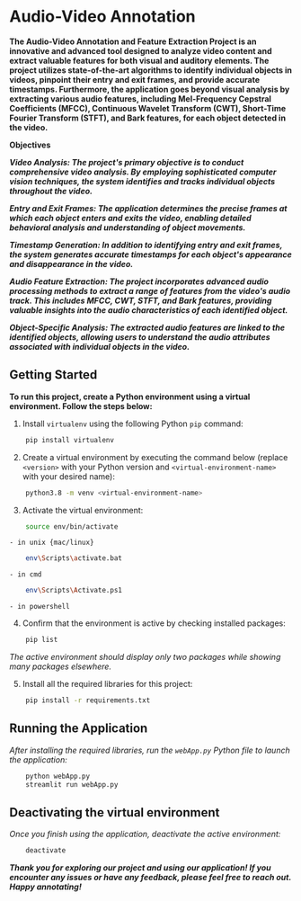 # Audio-Video Annotation

**The Audio-Video Annotation and Feature Extraction Project is an innovative and advanced tool designed to analyze video content and extract valuable features for both visual and auditory elements. The project utilizes state-of-the-art algorithms to identify individual objects in videos, pinpoint their entry and exit frames, and provide accurate timestamps. Furthermore, the application goes beyond visual analysis by extracting various audio features, including Mel-Frequency Cepstral Coefficients (MFCC), Continuous Wavelet Transform (CWT), Short-Time Fourier Transform (STFT), and Bark features, for each object detected in the video.**

**Objectives**

***Video Analysis: The project's primary objective is to conduct comprehensive video analysis. By employing sophisticated computer vision techniques, the system identifies and tracks individual objects throughout the video.***

***Entry and Exit Frames: The application determines the precise frames at which each object enters and exits the video, enabling detailed behavioral analysis and understanding of object movements.***

***Timestamp Generation: In addition to identifying entry and exit frames, the system generates accurate timestamps for each object's appearance and disappearance in the video.***

***Audio Feature Extraction: The project incorporates advanced audio processing methods to extract a range of features from the video's audio track. This includes MFCC, CWT, STFT, and Bark features, providing valuable insights into the audio characteristics of each identified object.***

***Object-Specific Analysis: The extracted audio features are linked to the identified objects, allowing users to understand the audio attributes associated with individual objects in the video.***


## Getting Started

**To run this project, create a Python environment using a virtual environment. Follow the steps below:**

1. Install `virtualenv` using the following Python `pip` command:

```bash
    pip install virtualenv
```


2. Create a virtual environment by executing the command below (replace `<version>` with your Python version and `<virtual-environment-name>` with your desired name):

```bash
    python3.8 -m venv <virtual-environment-name>
```


3. Activate the virtual environment:

```bash
    source env/bin/activate
``` 
    - in unix {mac/linux}

```bash
    env\Scripts\activate.bat
``` 
    - in cmd

```bash
    env\Scripts\Activate.ps1
``` 
    - in powershell


4. Confirm that the environment is active by checking installed packages:

```bash
    pip list
```
*The active environment should display only two packages while showing many packages elsewhere.*



5. Install all the required libraries for this project:

```bash
    pip install -r requirements.txt
```


## Running the Application

*After installing the required libraries, run the `webApp.py` Python file to launch the application:*

```bash
    python webApp.py
    streamlit run webApp.py
```

## Deactivating the virtual environment

*Once you finish using the application, deactivate the active environment:*
    
```bash
    deactivate
```

***Thank you for exploring our project and using our application! If you encounter any issues or have any feedback, please feel free to reach out. Happy annotating!***
